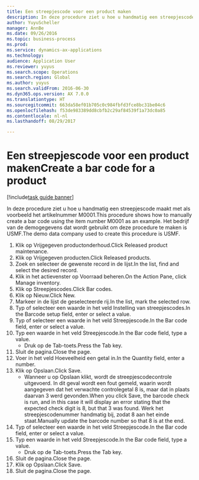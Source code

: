 ```yaml
--- 
title: Een streepjescode voor een product maken
description: In deze procedure ziet u hoe u handmatig een streepjescode maakt met als voorbeeld het artikelnummer M0001.
author: YuyuScheller
manager: AnnBe
ms.date: 09/26/2016
ms.topic: business-process
ms.prod: 
ms.service: dynamics-ax-applications
ms.technology: 
audience: Application User
ms.reviewer: yuyus
ms.search.scope: Operations
ms.search.region: Global
ms.author: yuyus
ms.search.validFrom: 2016-06-30
ms.dyn365.ops.version: AX 7.0.0
ms.translationtype: HT
ms.sourcegitcommit: 663da58ef01b705c0c984fbfd3fce8bc31be04c6
ms.openlocfilehash: f53de983389dd8cbfb2c29af84539f1a73dc0a85
ms.contentlocale: nl-nl
ms.lasthandoff: 08/29/2017

---
```

# <a name="create-a-bar-code-for-a-product"></a><span data-ttu-id="33d5f-103">Een streepjescode voor een product maken</span><span class="sxs-lookup"><span data-stu-id="33d5f-103">Create a bar code for a product</span></span>

[!include[task guide banner](../../includes/task-guide-banner.md)]

<span data-ttu-id="33d5f-104">In deze procedure ziet u hoe u handmatig een streepjescode maakt met als voorbeeld het artikelnummer M0001.</span><span class="sxs-lookup"><span data-stu-id="33d5f-104">This procedure shows how to manually create a bar code using the item number M0001 as an example.</span></span> <span data-ttu-id="33d5f-105">Het bedrijf van de demogegevens dat wordt gebruikt om deze procedure te maken is USMF.</span><span class="sxs-lookup"><span data-stu-id="33d5f-105">The demo data company used to create this procedure is USMF.</span></span>

1. <span data-ttu-id="33d5f-106">Klik op Vrijgegeven productonderhoud.</span><span class="sxs-lookup"><span data-stu-id="33d5f-106">Click Released product maintenance.</span></span>
2. <span data-ttu-id="33d5f-107">Klik op Vrijgegeven producten.</span><span class="sxs-lookup"><span data-stu-id="33d5f-107">Click Released products.</span></span>
3. <span data-ttu-id="33d5f-108">Zoek en selecteer de gewenste record in de lijst.</span><span class="sxs-lookup"><span data-stu-id="33d5f-108">In the list, find and select the desired record.</span></span>
4. <span data-ttu-id="33d5f-109">Klik in het actievenster op Voorraad beheren.</span><span class="sxs-lookup"><span data-stu-id="33d5f-109">On the Action Pane, click Manage inventory.</span></span>
5. <span data-ttu-id="33d5f-110">Klik op Streepjescodes.</span><span class="sxs-lookup"><span data-stu-id="33d5f-110">Click Bar codes.</span></span>
6. <span data-ttu-id="33d5f-111">Klik op Nieuw.</span><span class="sxs-lookup"><span data-stu-id="33d5f-111">Click New.</span></span>
7. <span data-ttu-id="33d5f-112">Markeer in de lijst de geselecteerde rij.</span><span class="sxs-lookup"><span data-stu-id="33d5f-112">In the list, mark the selected row.</span></span>
8. <span data-ttu-id="33d5f-113">Typ of selecteer een waarde in het veld Instelling van streepjescodes.</span><span class="sxs-lookup"><span data-stu-id="33d5f-113">In the Barcode setup field, enter or select a value.</span></span>
9. <span data-ttu-id="33d5f-114">Typ of selecteer een waarde in het veld Streepjescode.</span><span class="sxs-lookup"><span data-stu-id="33d5f-114">In the Bar code field, enter or select a value.</span></span>
10. <span data-ttu-id="33d5f-115">Typ een waarde in het veld Streepjescode.</span><span class="sxs-lookup"><span data-stu-id="33d5f-115">In the Bar code field, type a value.</span></span>
    * <span data-ttu-id="33d5f-116">Druk op de Tab-toets.</span><span class="sxs-lookup"><span data-stu-id="33d5f-116">Press the Tab key.</span></span>  
11. <span data-ttu-id="33d5f-117">Sluit de pagina.</span><span class="sxs-lookup"><span data-stu-id="33d5f-117">Close the page.</span></span>
12. <span data-ttu-id="33d5f-118">Voer in het veld Hoeveelheid een getal in.</span><span class="sxs-lookup"><span data-stu-id="33d5f-118">In the Quantity field, enter a number.</span></span>
13. <span data-ttu-id="33d5f-119">Klik op Opslaan.</span><span class="sxs-lookup"><span data-stu-id="33d5f-119">Click Save.</span></span>
    * <span data-ttu-id="33d5f-120">Wanneer u op Opslaan klikt, wordt de streepjescodecontrole uitgevoerd. In dit geval wordt een fout gemeld, waarin wordt aangegeven dat het verwachte controlegetal 8 is, maar dat in plaats daarvan 3 werd gevonden.</span><span class="sxs-lookup"><span data-stu-id="33d5f-120">When you click Save, the barcode check is run, and in this case it will display an error stating that the expected check digit is 8, but that 3 was found.</span></span> <span data-ttu-id="33d5f-121">Werk het streepjescodenummer handmatig bij, zodat 8 aan het einde staat.</span><span class="sxs-lookup"><span data-stu-id="33d5f-121">Manually update the barcode number so that 8 is at the end.</span></span>  
14. <span data-ttu-id="33d5f-122">Typ of selecteer een waarde in het veld Streepjescode.</span><span class="sxs-lookup"><span data-stu-id="33d5f-122">In the Bar code field, enter or select a value.</span></span>
15. <span data-ttu-id="33d5f-123">Typ een waarde in het veld Streepjescode.</span><span class="sxs-lookup"><span data-stu-id="33d5f-123">In the Bar code field, type a value.</span></span>
    * <span data-ttu-id="33d5f-124">Druk op de Tab-toets.</span><span class="sxs-lookup"><span data-stu-id="33d5f-124">Press the Tab key.</span></span>  
16. <span data-ttu-id="33d5f-125">Sluit de pagina.</span><span class="sxs-lookup"><span data-stu-id="33d5f-125">Close the page.</span></span>
17. <span data-ttu-id="33d5f-126">Klik op Opslaan.</span><span class="sxs-lookup"><span data-stu-id="33d5f-126">Click Save.</span></span>
18. <span data-ttu-id="33d5f-127">Sluit de pagina.</span><span class="sxs-lookup"><span data-stu-id="33d5f-127">Close the page.</span></span>


